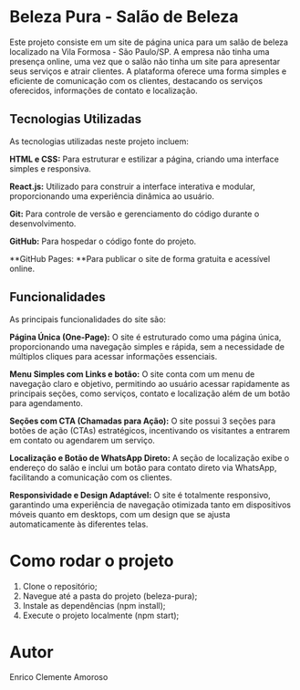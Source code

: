 # Beleza Pura - Salão de Beleza

Este projeto consiste em um site de página unica para um salão de beleza localizado na Vila Formosa - São Paulo/SP. A empresa não tinha uma presença online, uma vez que o salão não tinha um site para apresentar seus serviços e atrair clientes. A plataforma oferece uma forma simples e eficiente de comunicação com os clientes, destacando os serviços oferecidos, informações de contato e localização.

## Tecnologias Utilizadas

As tecnologias utilizadas neste projeto incluem:

**HTML e CSS:** Para estruturar e estilizar a página, criando uma interface simples e responsiva.

**React.js:** Utilizado para construir a interface interativa e modular, proporcionando uma experiência dinâmica ao usuário.

**Git:** Para controle de versão e gerenciamento do código durante o desenvolvimento.

**GitHub:** Para hospedar o código fonte do projeto.

**GitHub Pages: **Para publicar o site de forma gratuita e acessível online.

## Funcionalidades

As principais funcionalidades do site são:

**Página Única (One-Page):** O site é estruturado como uma página única, proporcionando uma navegação simples e rápida, sem a necessidade de múltiplos cliques para acessar informações essenciais.

**Menu Simples com Links e botão:** O site conta com um menu de navegação claro e objetivo, permitindo ao usuário acessar rapidamente as principais seções, como serviços, contato e localização além de um botão para agendamento.

**Seções com CTA (Chamadas para Ação):** O site possui 3 seções para botões de ação (CTAs) estratégicos, incentivando os visitantes a entrarem em contato ou agendarem um serviço.

**Localização e Botão de WhatsApp Direto:** A seção de localização exibe o endereço do salão e inclui um botão para contato direto via WhatsApp, facilitando a comunicação com os clientes.

**Responsividade e Design Adaptável:** O site é totalmente responsivo, garantindo uma experiência de navegação otimizada tanto em dispositivos móveis quanto em desktops, com um design que se ajusta automaticamente às diferentes telas.

# Como rodar o projeto

1. Clone o repositório;
2. Navegue até a pasta do projeto (beleza-pura);
3. Instale as dependências (npm install);
4. Execute o projeto localmente (npm start);

# Autor
Enrico Clemente Amoroso


